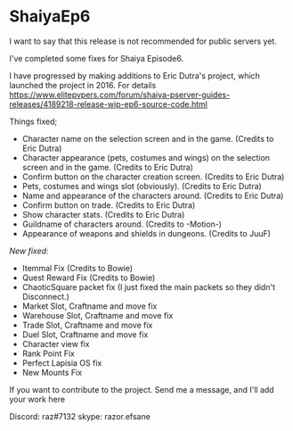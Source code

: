 # ShaiyaEp6

I want to say that this release is not recommended for public servers yet.

I've completed some fixes for Shaiya Episode6.

I have progressed by making additions to Eric Dutra's project, which launched the project in 2016. For details https://www.elitepvpers.com/forum/shaiya-pserver-guides-releases/4189218-release-wip-ep6-source-code.html

Things fixed;
- Character name on the selection screen and in the game. (Credits to Eric Dutra)
- Character appearance (pets, costumes and wings) on the selection screen and in the game. (Credits to Eric Dutra)
- Confirm button on the character creation screen. (Credits to Eric Dutra)
- Pets, costumes and wings slot (obviously). (Credits to Eric Dutra)
- Name and appearance of the characters around. (Credits to Eric Dutra)
- Confirm button on trade. (Credits to Eric Dutra)
- Show character stats. (Credits to Eric Dutra)
- Guildname of characters around. (Credits to -Motion-)
- Appearance of weapons and shields in dungeons. (Credits to JuuF)
 
 *New fixed:*
- Itemmal Fix (Credits to Bowie)
- Quest Reward Fix (Credits to Bowie)
- ChaoticSquare packet fix (I just fixed the main packets so they didn't Disconnect.)
- Market Slot, Craftname and move fix 
- Warehouse Slot, Craftname and move fix 
- Trade Slot, Craftname and move fix 
- Duel Slot, Craftname and move fix 
- Character view fix 
- Rank Point Fix
- Perfect Lapisia OS fix
- New Mounts Fix

If you want to contribute to the project. Send me a message, and I'll add your work here

Discord: raz#7132
skype: razor.efsane

